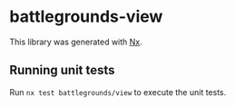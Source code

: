 # battlegrounds-view

This library was generated with [Nx](https://nx.dev).

## Running unit tests

Run `nx test battlegrounds/view` to execute the unit tests.

